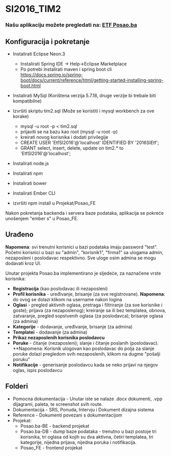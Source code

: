 # SI2016_TIM2

### Našu aplikaciju možete pregledati na: <a href="https://posao-ba.herokuapp.com/">ETF Posao.ba</a>

## Konfiguracija i pokretanje

* Instalirati Eclipse Neon.3
    *   Instalirati Spring IDE -> Help->Eclipse Marketplace
    *   Po potrebi instalirati maven i spring boot cli https://docs.spring.io/spring-boot/docs/current/reference/html/getting-started-installing-spring-boot.html
    
*   Instalirati MySql (Korištena verzija 5.7.18, druge verzije bi trebale biti kompatibilne)

*   Izvršiti skriptu tim2.sql (Može se koristiti i mysql workbench za ove korake)
    * mysql -u root -p < tim2.sql
    * prijaviti se na bazu kao root (mysql -u root -p)
    * kreirati novog korisnika i dodati privilegije
    * CREATE USER 'EtfSI2016'@'localhost' IDENTIFIED BY '2016SIEtf';
    * GRANT select, insert, delete, update on tim2.* to 'EtfSI2016'@'localhost';
    
* Instalirati node.js

* Instalirati npm

* Instalirati bower

* Instalirati Ember CLI

* izvršiti npm install u Projekat/Posao_FE

Nakon pokretanja backenda i servera baze podataka, aplikacija se pokreće unošenjem "ember s" u Posao_FE. 

## Urađeno

__Napomena__: svi trenutni korisnici u bazi podataka imaju password "test". Početni korisnici u bazi su "admin", "korisnik1", "firma1" sa ulogama admin, nezaposleni i poslodavac respektivno. Sve uloge osim admina se mogu dodavati kroz UI.

Unutar projekta Posao.ba implementirano je sljedeće, za naznačene vrste korisnika:
   * **Registracija** (kao poslodavac ili nezaposleni)
   * **Profil korisnika** - uređivanje, brisanje (za sve registrovane). **Napomena**: do ovog se dolazi klikom na username nakon logina
   * **Oglasi** - pregled aktivnih oglasa, pretraga i filtriranje (za sve korisnike i goste); prijava (za nezaposlenog); kreiranje sa ili bez templatea, obnova, zatvaranje, pregled sopstvenih oglasa (za poslodavca); brisanje oglasa (za admina)
   * **Kategorije** - dodavanje, uređivanje, brisanje (za admina)
   * **Templatei** - dodavanje (za admina)
   * **Prikaz nezaposlenih korisnika poslodavcu**
   * **Poruke** - čitanje (nezaposleni); slanje i čitanje poslanih (poslodavac). **Napomena: Korisnik ulogovan kao poslodavac do polja za slanje poruke dolazi pregledom svih nezaposlenih, klikom na dugme "pošalji poruku"
   * **Notifikacije** - generisanje poslodavcu kada se neko prijavi na njegov oglas, ispis poslodavcu
   
   
## Folderi


* Pomocna dokumentacija - Unutar iste se nalaze .docx dokumenti, .vpp dijagrami, paleta, te screenshot svih route.
* Dokumentacija - SRS, Ponuda, Intervju i Dokument dizajna sistema
* Reference - Dokumenti povezani s dokumentacijom
* Projekat:
   * Posao.ba-BE - backend projekat
   * Posao.ba-DB - dump baze podataka - trenutno u bazi postoje tri korisnika, tri oglasa od kojih su dva aktivna, četiri templatea, tri kategorije, nijedna prijava, nijedna poruka i notifikacija.
   * Posao_FE - frontend projekat
